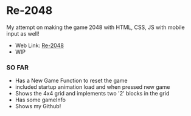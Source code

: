 # Re-2048
My attempt on making the game 2048 with HTML, CSS, JS with mobile input as well!
- Web Link: [Re-2048](https://andrearcaina.github.io/Re-2048/)
- WIP

### SO FAR
- Has a New Game Function to reset the game
- included startup animation load and when pressed new game
- Shows the 4x4 grid and implements two '2' blocks in the grid
- Has some gameInfo
- Shows my Github!

